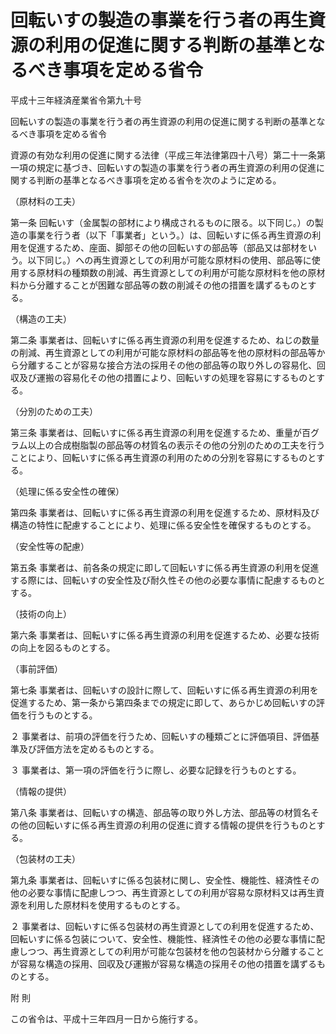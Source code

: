 # 回転いすの製造の事業を行う者の再生資源の利用の促進に関する判断の基準となるべき事項を定める省令

平成十三年経済産業省令第九十号

回転いすの製造の事業を行う者の再生資源の利用の促進に関する判断の基準となるべき事項を定める省令

資源の有効な利用の促進に関する法律（平成三年法律第四十八号）第二十一条第一項の規定に基づき、回転いすの製造の事業を行う者の再生資源の利用の促進に関する判断の基準となるべき事項を定める省令を次のように定める。

（原材料の工夫）

第一条 回転いす（金属製の部材により構成されるものに限る。以下同じ。）の製造の事業を行う者（以下「事業者」という。）は、回転いすに係る再生資源の利用を促進するため、座面、脚部その他の回転いすの部品等（部品又は部材をいう。以下同じ。）への再生資源としての利用が可能な原材料の使用、部品等に使用する原材料の種類数の削減、再生資源としての利用が可能な原材料を他の原材料から分離することが困難な部品等の数の削減その他の措置を講ずるものとする。

（構造の工夫）

第二条 事業者は、回転いすに係る再生資源の利用を促進するため、ねじの数量の削減、再生資源としての利用が可能な原材料の部品等を他の原材料の部品等から分離することが容易な接合方法の採用その他の部品等の取り外しの容易化、回収及び運搬の容易化その他の措置により、回転いすの処理を容易にするものとする。

（分別のための工夫）

第三条 事業者は、回転いすに係る再生資源の利用を促進するため、重量が百グラム以上の合成樹脂製の部品等の材質名の表示その他の分別のための工夫を行うことにより、回転いすに係る再生資源の利用のための分別を容易にするものとする。

（処理に係る安全性の確保）

第四条 事業者は、回転いすに係る再生資源の利用を促進するため、原材料及び構造の特性に配慮することにより、処理に係る安全性を確保するものとする。

（安全性等の配慮）

第五条 事業者は、前各条の規定に即して回転いすに係る再生資源の利用を促進する際には、回転いすの安全性及び耐久性その他の必要な事情に配慮するものとする。

（技術の向上）

第六条 事業者は、回転いすに係る再生資源の利用を促進するため、必要な技術の向上を図るものとする。

（事前評価）

第七条 事業者は、回転いすの設計に際して、回転いすに係る再生資源の利用を促進するため、第一条から第四条までの規定に即して、あらかじめ回転いすの評価を行うものとする。

２ 事業者は、前項の評価を行うため、回転いすの種類ごとに評価項目、評価基準及び評価方法を定めるものとする。

３ 事業者は、第一項の評価を行うに際し、必要な記録を行うものとする。

（情報の提供）

第八条 事業者は、回転いすの構造、部品等の取り外し方法、部品等の材質名その他の回転いすに係る再生資源の利用の促進に資する情報の提供を行うものとする。

（包装材の工夫）

第九条 事業者は、回転いすに係る包装材に関し、安全性、機能性、経済性その他の必要な事情に配慮しつつ、再生資源としての利用が容易な原材料又は再生資源を利用した原材料を使用するものとする。

２ 事業者は、回転いすに係る包装材の再生資源としての利用を促進するため、回転いすに係る包装について、安全性、機能性、経済性その他の必要な事情に配慮しつつ、再生資源としての利用が可能な包装材を他の包装材から分離することが容易な構造の採用、回収及び運搬が容易な構造の採用その他の措置を講ずるものとする。

附 則

この省令は、平成十三年四月一日から施行する。
